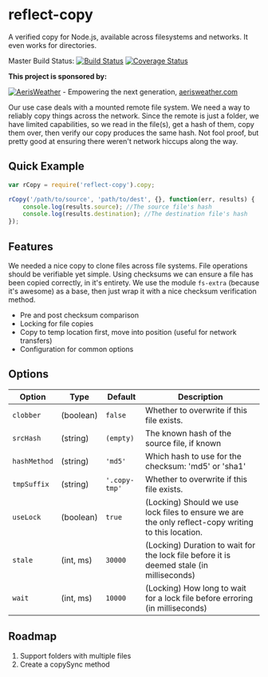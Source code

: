 reflect-copy
===================
A verified copy for Node.js, available across filesystems and networks. It even works for directories.

Master Build Status: 
[![Build Status](https://travis-ci.org/aerisweather/node-reflect-copy.svg?branch=master)](https://travis-ci.org/aerisweather/node-reflect-copy)
[![Coverage Status](https://coveralls.io/repos/aerisweather/node-reflect-copy/badge.svg?branch=master&service=github)](https://coveralls.io/github/aerisweather/node-reflect-copy?branch=master)

__This project is sponsored by:__

[![AerisWeather](http://branding.aerisweather.com/logo-dark-small.png)](http://www.aerisweather.com) - Empowering the next generation, [aerisweather.com](https://www.aerisweather.com)

Our use case deals with a mounted remote file system. We need a way to reliably copy things across the network. Since the remote 
is just a folder, we have limited capabilities, so we read in the file(s), get a hash of them, copy them over, then verify our copy
produces the same hash. Not fool proof, but pretty good at ensuring there weren't network hiccups along the way.

## Quick Example

```javascript
var rCopy = require('reflect-copy').copy;

rCopy('/path/to/source', 'path/to/dest', {}, function(err, results) {
    console.log(results.source); //The source file's hash
    console.log(results.destination); //The destination file's hash
});
```
## Features
We needed a nice copy to clone files across file systems. File operations should be verifiable yet simple. Using checksums we can ensure a file has been copied correctly, in it's entirety. We use the module `fs-extra` (because it's awesome) as a base, then just wrap it with a nice checksum verification method.

* Pre and post checksum comparison
* Locking for file copies
* Copy to temp location first, move into position (useful for network transfers)
* Configuration for common options

## Options

| Option | Type | Default | Description |
| ------ | ---- | ------- | ----------- |
| `clobber` | (boolean) | `false` | Whether to overwrite if this file exists. |
| `srcHash` | (string) | `(empty)` | The known hash of the source file, if known |
| `hashMethod` | (string) | `'md5'` | Which hash to use for the checksum: 'md5' or 'sha1' |
| `tmpSuffix` | (string) | `'.copy-tmp'` | Whether to overwrite if this file exists. |
| `useLock` | (boolean) | `true` | (Locking) Should we use lock files to ensure we are the only reflect-copy writing to this location. |
| `stale` | (int, ms) | `30000` | (Locking) Duration to wait for the lock file before it is deemed stale (in milliseconds) |
| `wait` | (int, ms) | `10000` | (Locking) How long to wait for a lock file before erroring (in milliseconds) |

## Roadmap

 1. Support folders with multiple files
 1. Create a copySync method
